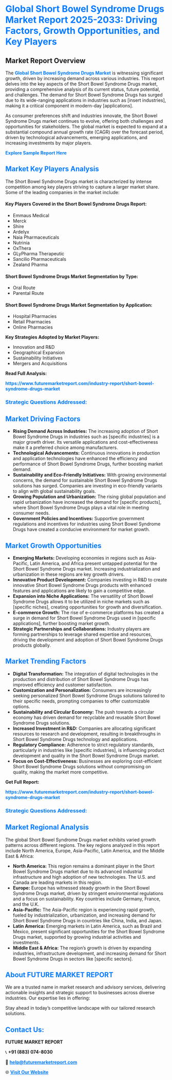 <h1 style="color: #007BFF;">Global Short Bowel Syndrome Drugs Market Report 2025-2033: Driving Factors, Growth Opportunities, and Key Players</h1>

<section id="overview">
<h2>Market Report Overview</h2>
<p>The <a href="https://www.futuremarketreport.com/industry-report/short-bowel-syndrome-drugs-market" style="color: #007BFF; text-decoration: none;"><strong>Global Short Bowel Syndrome Drugs Market</strong></a> is witnessing significant growth, driven by increasing demand across various industries. This report delves into the key aspects of the Short Bowel Syndrome Drugs market, providing a comprehensive analysis of its current status, future potential, and challenges. The demand for Short Bowel Syndrome Drugs has surged due to its wide-ranging applications in industries such as [insert industries], making it a critical component in modern-day [applications].</p>
<p>As consumer preferences shift and industries innovate, the Short Bowel Syndrome Drugs market continues to evolve, offering both challenges and opportunities for stakeholders. The global market is expected to expand at a substantial compound annual growth rate (CAGR) over the forecast period, driven by technological advancements, emerging applications, and increasing investments by major players.</p>
</section>

<section id="overview">
<p><a href="https://www.futuremarketreport.com/request-sample/reportId=102544" style="color: #007BFF; text-decoration: none;"><strong>Explore Sample Report Here</strong></a></p>
</section>

<section id="key-players">
<h2 style="color: #007BFF;">Market Key Players Analysis</h2>
<p>The Short Bowel Syndrome Drugs market is characterized by intense competition among key players striving to capture a larger market share. Some of the leading companies in the market include:</p>
<h4>Key Players Covered in the Short Bowel Syndrome Drugs Report:</h4>
<ul><li>Emmaus Medical</li><li>Merck</li><li>Shire</li><li>Ardelyx</li><li>Naia Pharmaceuticals</li><li>Nutrinia</li><li>OxThera</li><li>GLyPharma Therapeutic</li><li>Sancilio Pharmaceuticals</li><li>Zealand Pharma</li></ul>
<h4>Short Bowel Syndrome Drugs Market Segmentation by Type:</h4>
<ul><li>Oral Route</li><li>Parental Route</li></ul>

<h4>Short Bowel Syndrome Drugs Market Segmentation by Application:</h4>
<ul><li>Hospital Pharmacies</li><li>Retail Pharmacies</li><li>Online Pharmacies</li></ul>
<p><strong>Key Strategies Adopted by Market Players:</strong></p>
<ul>
<li>Innovation and R&D</li>
<li>Geographical Expansion</li>
<li>Sustainability Initiatives</li>
<li>Mergers and Acquisitions</li>
</ul>
</section>

<section>
<p><strong>Read Full Analysis: </strong></p><a href="https://www.futuremarketreport.com/industry-report/short-bowel-syndrome-drugs-market" style="color: #007BFF; text-decoration: none;"><strong>https://www.futuremarketreport.com/industry-report/short-bowel-syndrome-drugs-market</strong></a>
<h3 style="color: #007BFF;">Strategic Questions Addressed:</h3>
</section>

<section id="driving-factors">
<h2 style="color: #007BFF;">Market Driving Factors</h2>
<ul>
<li><strong>Rising Demand Across Industries:</strong> The increasing adoption of Short Bowel Syndrome Drugs in industries such as [specific industries] is a major growth driver. Its versatile applications and cost-effectiveness make it a preferred choice among manufacturers.</li>
<li><strong>Technological Advancements:</strong> Continuous innovations in production and application technologies have enhanced the efficiency and performance of Short Bowel Syndrome Drugs, further boosting market demand.</li>
<li><strong>Sustainability and Eco-Friendly Initiatives:</strong> With growing environmental concerns, the demand for sustainable Short Bowel Syndrome Drugs solutions has surged. Companies are investing in eco-friendly variants to align with global sustainability goals.</li>
<li><strong>Growing Population and Urbanization:</strong> The rising global population and rapid urbanization have increased the demand for [specific products], where Short Bowel Syndrome Drugs plays a vital role in meeting consumer needs.</li>
<li><strong>Government Policies and Incentives:</strong> Supportive government regulations and incentives for industries using Short Bowel Syndrome Drugs have created a conducive environment for market growth.</li>
</ul>
</section>

<section id="growth-opportunities">
<h2 style="color: #007BFF;">Market Growth Opportunities</h2>
<ul>
<li><strong>Emerging Markets:</strong> Developing economies in regions such as Asia-Pacific, Latin America, and Africa present untapped potential for the Short Bowel Syndrome Drugs market. Increasing industrialization and urbanization in these regions are key growth drivers.</li>
<li><strong>Innovative Product Development:</strong> Companies investing in R&D to create innovative Short Bowel Syndrome Drugs products with enhanced features and applications are likely to gain a competitive edge.</li>
<li><strong>Expansion into Niche Applications:</strong> The versatility of Short Bowel Syndrome Drugs allows it to be utilized in niche markets such as [specific niches], creating opportunities for growth and diversification.</li>
<li><strong>E-commerce Growth:</strong> The rise of e-commerce platforms has created a surge in demand for Short Bowel Syndrome Drugs used in [specific applications], further boosting market growth.</li>
<li><strong>Strategic Partnerships and Collaborations:</strong> Industry players are forming partnerships to leverage shared expertise and resources, driving the development and adoption of Short Bowel Syndrome Drugs products globally.</li>
</ul>
</section>

<section id="trending-factors">
<h2 style="color: #007BFF;">Market Trending Factors</h2>
<ul>
<li><strong>Digital Transformation:</strong> The integration of digital technologies in the production and distribution of Short Bowel Syndrome Drugs has improved efficiency and customer satisfaction.</li>
<li><strong>Customization and Personalization:</strong> Consumers are increasingly seeking personalized Short Bowel Syndrome Drugs solutions tailored to their specific needs, prompting companies to offer customizable options.</li>
<li><strong>Sustainability and Circular Economy:</strong> The push towards a circular economy has driven demand for recyclable and reusable Short Bowel Syndrome Drugs solutions.</li>
<li><strong>Increased Investment in R&D:</strong> Companies are allocating significant resources to research and development, resulting in breakthroughs in Short Bowel Syndrome Drugs technology and applications.</li>
<li><strong>Regulatory Compliance:</strong> Adherence to strict regulatory standards, particularly in industries like [specific industries], is influencing product development and quality in the Short Bowel Syndrome Drugs market.</li>
<li><strong>Focus on Cost-Effectiveness:</strong> Businesses are exploring cost-efficient Short Bowel Syndrome Drugs solutions without compromising on quality, making the market more competitive.</li>
</ul>
</section>

<section>
<p><strong>Get Full Report: </strong></p><a href="https://www.futuremarketreport.com/industry-report/short-bowel-syndrome-drugs-market" style="color: #007BFF; text-decoration: none;"><strong>https://www.futuremarketreport.com/industry-report/short-bowel-syndrome-drugs-market</strong></a>
<h3 style="color: #007BFF;">Strategic Questions Addressed:</h3>
</section>


<section id="regional-analysis">
<h2 style="color: #007BFF;">Market Regional Analysis</h2>
<p>The global Short Bowel Syndrome Drugs market exhibits varied growth patterns across different regions. The key regions analyzed in this report include North America, Europe, Asia-Pacific, Latin America, and the Middle East & Africa:</p>
<ul>
<li><strong>North America:</strong> This region remains a dominant player in the Short Bowel Syndrome Drugs market due to its advanced industrial infrastructure and high adoption of new technologies. The U.S. and Canada are leading markets in this region.</li>
<li><strong>Europe:</strong> Europe has witnessed steady growth in the Short Bowel Syndrome Drugs market, driven by stringent environmental regulations and a focus on sustainability. Key countries include Germany, France, and the U.K.</li>
<li><strong>Asia-Pacific:</strong> The Asia-Pacific region is experiencing rapid growth, fueled by industrialization, urbanization, and increasing demand for Short Bowel Syndrome Drugs in countries like China, India, and Japan.</li>
<li><strong>Latin America:</strong> Emerging markets in Latin America, such as Brazil and Mexico, present significant opportunities for the Short Bowel Syndrome Drugs market, supported by growing industrial activities and investments.</li>
<li><strong>Middle East & Africa:</strong> The region’s growth is driven by expanding industries, infrastructure development, and increasing demand for Short Bowel Syndrome Drugs in sectors like [specific sectors].</li>
</ul>
</section>

<footer>
<h2 style="color: #007BFF;">About FUTURE MARKET REPORT</h2>
<p>We are a trusted name in market research and advisory services, delivering actionable insights and strategic support to businesses across diverse industries. Our expertise lies in offering:</p>

<p>Stay ahead in today’s competitive landscape with our tailored research solutions.</p>

<h2 style="color: #007BFF;">Contact Us:</h2>
<p><strong>FUTURE MARKET REPORT</strong></p>
<p>📞 <strong>+91 (883) 074-8030</strong></p>
<p>📧 <strong><a href="mailto:help@futuremarketreport.com" style="color: #007BFF;">help@futuremarketreport.com</a></strong></p>
<p>🌐 <strong><a href="https://www.futuremarketreport.com/" style="color: #007BFF;">Visit Our Website</a></strong></p>
</footer>